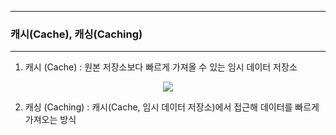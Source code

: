 -----
### 캐시(Cache), 캐싱(Caching)
-----
1. 캐시 (Cache) : 원본 저장소보다 빠르게 가져올 수 있는 임시 데이터 저장소
<div align="center">
<img src="https://github.com/user-attachments/assets/2b1379a5-69d6-45fa-b7bf-95e24e2a1dc1">
</div>

2. 캐싱 (Caching) : 캐시(Cache, 임시 데이터 저장소)에서 접근해 데이터를 빠르게 가져오는 방식

